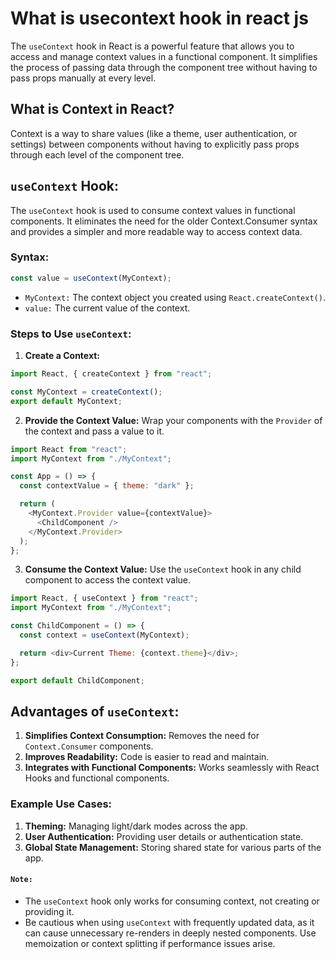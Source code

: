 # What is usecontext hook in react js

The `useContext` hook in React is a powerful feature that allows you to access and manage context values in a functional component. It simplifies the process of passing data through the component tree without having to pass props manually at every level.

## What is Context in React?

Context is a way to share values (like a theme, user authentication, or settings) between components without having to explicitly pass props through each level of the component tree.

## `useContext` Hook:

The `useContext` hook is used to consume context values in functional components. It eliminates the need for the older Context.Consumer syntax and provides a simpler and more readable way to access context data.

### Syntax:

```javascript
const value = useContext(MyContext);
```

- `MyContext:` The context object you created using `React.createContext()`.
- `value:` The current value of the context.

### Steps to Use `useContext`:

1. **Create a Context:**

```javascript
import React, { createContext } from "react";

const MyContext = createContext();
export default MyContext;
```

2. **Provide the Context Value:** Wrap your components with the `Provider` of the context and pass a value to it.

```javascript
import React from "react";
import MyContext from "./MyContext";

const App = () => {
  const contextValue = { theme: "dark" };

  return (
    <MyContext.Provider value={contextValue}>
      <ChildComponent />
    </MyContext.Provider>
  );
};
```

3. **Consume the Context Value:** Use the `useContext` hook in any child component to access the context value.

```javascript
import React, { useContext } from "react";
import MyContext from "./MyContext";

const ChildComponent = () => {
  const context = useContext(MyContext);

  return <div>Current Theme: {context.theme}</div>;
};

export default ChildComponent;
```

## Advantages of `useContext`:

1. **Simplifies Context Consumption:** Removes the need for `Context.Consumer` components.
2. **Improves Readability:** Code is easier to read and maintain.
3. **Integrates with Functional Components:** Works seamlessly with React Hooks and functional components.

### Example Use Cases:

1. **Theming:** Managing light/dark modes across the app.
2. **User Authentication:** Providing user details or authentication state.
3. **Global State Management:** Storing shared state for various parts of the app.

#### `Note:`

- The `useContext` hook only works for consuming context, not creating or providing it.
- Be cautious when using `useContext` with frequently updated data, as it can cause unnecessary re-renders in deeply nested components. Use memoization or context splitting if performance issues arise.
